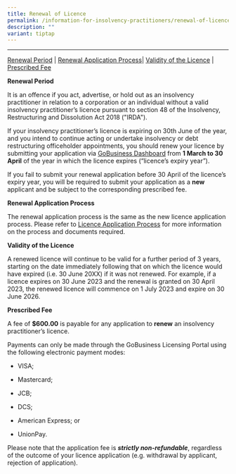 ```yaml
---
title: Renewal of Licence
permalink: /information-for-insolvency-practitioners/renewal-of-licence/
description: ""
variant: tiptap
---
```

<hr>
<p><a href="#Renewal Period" rel="noopener noreferrer nofollow" target="_blank">Renewal Period</a> |
<a href="#Renewal Application Process" rel="noopener noreferrer nofollow" target="_blank">Renewal Application Process</a>| <a href="#Validity of the Licence" rel="noopener noreferrer nofollow" target="_blank">Validity of the Licence</a> | <a href="#Prescribed Fee" rel="noopener noreferrer nofollow" target="_blank">Prescribed Fee</a>
</p>
<p><strong>Renewal Period</strong>
</p>
<p>It is an offence if you act, advertise, or hold out as an insolvency practitioner
in relation to a corporation or an individual without a valid insolvency
practitioner’s licence pursuant to section 48 of the Insolvency, Restructuring
and Dissolution Act 2018 ("IRDA").</p>
<p>If your insolvency practitioner’s licence is expiring on 30th June of
the year, and you intend to continue acting or undertake insolvency or
debt restructuring officeholder appointments, you should renew your licence
by submitting your application via <a href="https://dashboard.gobusiness.gov.sg/login" rel="noopener noreferrer nofollow" target="_blank">GoBusiness Dashboard</a> from <strong>1 March to 30 April</strong> of
the year in which the licence expires (“licence’s expiry year”).</p>
<p>If you fail to submit your renewal application before 30 April of the
licence’s expiry year, you will be required to submit your application
as a <strong>new</strong> applicant and be subject to the corresponding prescribed
fee.</p>
<p><strong>Renewal Application Process</strong>
</p>
<p>The renewal application process is the same as the new licence application
process. Please refer to <a href="https://lripd.mlaw.gov.sg/information-for-insolvency-practitioners/licence-application-process/" rel="noopener noreferrer nofollow" target="_blank">Licence Application Process</a> for
more information on the process and documents required.</p>
<p><strong>Validity of the Licence</strong>
</p>
<p>A renewed licence will continue to be valid for a further period of 3
years, starting on the date immediately following that on which the licence
would have expired (i.e. 30 June 20XX) if it was not renewed. For example,
if a licence expires on 30 June 2023 and the renewal is granted on 30 April
2023, the renewed licence will commence on 1 July 2023 and expire on 30
June 2026.</p>
<p><strong>Prescribed Fee</strong>
</p>
<p>A fee of <strong>$600.00</strong> is payable for any application to <strong>renew</strong> an
insolvency practitioner’s licence.</p>
<p>Payments can only be made through the GoBusiness Licensing Portal using
the following electronic payment modes:</p>
<ul data-tight="true" class="tight">
<li>
<p>VISA;</p>
</li>
<li>
<p>Mastercard;</p>
</li>
<li>
<p>JCB;</p>
</li>
<li>
<p>DCS;</p>
</li>
<li>
<p>American Express; or</p>
</li>
<li>
<p>UnionPay.</p>
</li>
</ul>
<p>Please note that the application fee is <strong><em>strictly non-refundable</em></strong>,
regardless of the outcome of your licence application (e.g. withdrawal
by applicant, rejection of application).</p>